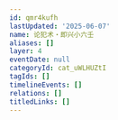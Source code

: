 ```yaml
---
id: qmr4kufh
lastUpdated: '2025-06-07'
name: 论犯术・即兴小六壬
aliases: []
layer: 4
eventDate: null
categoryId: cat_uWLHUZtI
tagIds: []
timelineEvents: []
relations: []
titledLinks: []
---
```


